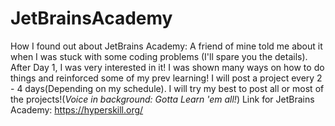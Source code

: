 # JetBrainsAcademy

How I found out about JetBrains Academy:
A friend of mine told me about it when I was stuck with some coding problems (I'll spare you the details).
After Day 1, I was very interested in it! I was shown many ways on how to do things and reinforced some of my prev learning!
I will post a project every 2 - 4 days(Depending on my schedule). I will try my best to post all or most of the projects!(*Voice in background: Gotta Learn 'em all!*) 
Link for JetBrains Academy: https://hyperskill.org/
